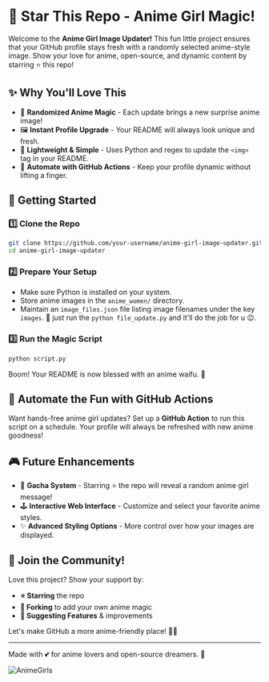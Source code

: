 # 🌟 Star This Repo - Anime Girl Magic!

Welcome to the **Anime Girl Image Updater!** This fun little project ensures that your GitHub profile stays fresh with a randomly selected anime-style image. Show your love for anime, open-source, and dynamic content by starring ⭐ this repo!

## ✨ Why You'll Love This
- 🎲 **Randomized Anime Magic** - Each update brings a new surprise anime image!
- 🖼 **Instant Profile Upgrade** - Your README will always look unique and fresh.
- 🔧 **Lightweight & Simple** - Uses Python and regex to update the `<img>` tag in your README.
- 🤖 **Automate with GitHub Actions** - Keep your profile dynamic without lifting a finger.

## 🚀 Getting Started

### 1️⃣ Clone the Repo
```bash
git clone https://github.com/your-username/anime-girl-image-updater.git
cd anime-girl-image-updater
```

### 2️⃣ Prepare Your Setup
- Make sure Python is installed on your system.
- Store anime images in the `anime_women/` directory.
- Maintain an `image_files.json` file listing image filenames under the key `images`. 🌸 just run the `python file_update.py` and it'll do the job for u 😉.

### 3️⃣ Run the Magic Script
```bash
python script.py
```
Boom! Your README is now blessed with an anime waifu. 🎀

## 🤖 Automate the Fun with GitHub Actions
Want hands-free anime girl updates? Set up a **GitHub Action** to run this script on a schedule. Your profile will always be refreshed with new anime goodness!

## 🎮 Future Enhancements
- 🎁 **Gacha System** - Starring ⭐ the repo will reveal a random anime girl message!
- 🕹 **Interactive Web Interface** - Customize and select your favorite anime styles.
- ✨ **Advanced Styling Options** - More control over how your images are displayed.

## 💖 Join the Community!
Love this project? Show your support by:
- **⭐ Starring** the repo
- **🍴 Forking** to add your own anime magic
- **💬 Suggesting Features** & improvements

Let's make GitHub a more anime-friendly place! 🚀💖

---
Made with 💕 for anime lovers and open-source dreamers. 🎀



<!-- <img id="updatable" src="anime_women/getimg_ai_img-AKsovVtL1XLwwxl6vLyaI.jpeg" height="400px" width = "400px"> -->

<!-- <img src="anime.jpg" height="200px" width = "200px"> -->

![AnimeGirls](https://res.cloudinary.com/dhbxhfwva/image/upload/c_scale,h_200,w_200/anime.jpg?v=1)